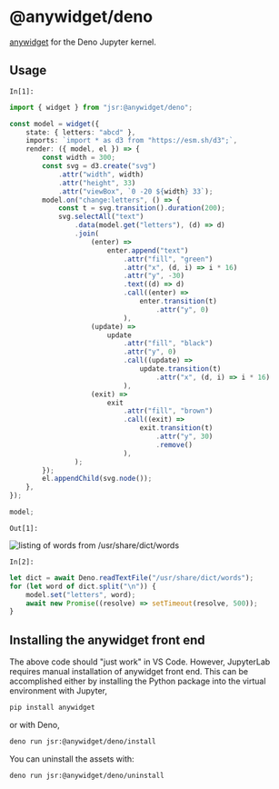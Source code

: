 # @anywidget/deno

[anywidget](https://anywidget.dev) for the Deno Jupyter kernel.

## Usage

`In[1]:`

```typescript
import { widget } from "jsr:@anywidget/deno";

const model = widget({
	state: { letters: "abcd" },
	imports: `import * as d3 from "https://esm.sh/d3";`,
	render: ({ model, el }) => {
		const width = 300;
		const svg = d3.create("svg")
			.attr("width", width)
			.attr("height", 33)
			.attr("viewBox", `0 -20 ${width} 33`);
		model.on("change:letters", () => {
			const t = svg.transition().duration(200);
			svg.selectAll("text")
				.data(model.get("letters"), (d) => d)
				.join(
					(enter) =>
						enter.append("text")
							.attr("fill", "green")
							.attr("x", (d, i) => i * 16)
							.attr("y", -30)
							.text((d) => d)
							.call((enter) =>
								enter.transition(t)
									.attr("y", 0)
							),
					(update) =>
						update
							.attr("fill", "black")
							.attr("y", 0)
							.call((update) =>
								update.transition(t)
									.attr("x", (d, i) => i * 16)
							),
					(exit) =>
						exit
							.attr("fill", "brown")
							.call((exit) =>
								exit.transition(t)
									.attr("y", 30)
									.remove()
							),
				);
		});
		el.appendChild(svg.node());
	},
});

model;
```

`Out[1]:`

![listing of words from /usr/share/dict/words](https://github.com/manzt/anywidget/assets/24403730/de7e84cf-91cb-4532-9850-6763ff12ea41)

`In[2]:`

```typescript
let dict = await Deno.readTextFile("/usr/share/dict/words");
for (let word of dict.split("\n")) {
	model.set("letters", word);
	await new Promise((resolve) => setTimeout(resolve, 500));
}
```

## Installing the anywidget front end

The above code should "just work" in VS Code. However, JupyterLab requires
manual installation of anywidget front end. This can be accomplished either by
installing the Python package into the virtual environment with Jupyter,

```sh
pip install anywidget
```

or with Deno,

```sh
deno run jsr:@anywidget/deno/install
```

You can uninstall the assets with:

```sh
deno run jsr:@anywidget/deno/uninstall
```
